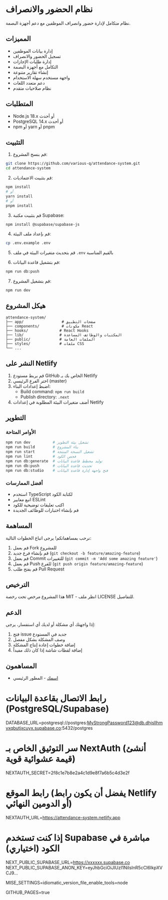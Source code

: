 # نظام الحضور والانصراف

نظام متكامل لإدارة حضور وانصراف الموظفين مع دعم أجهزة البصمة.

## المميزات

* إدارة بيانات الموظفين
* تسجيل الحضور والانصراف
* إدارة طلبات الإجازات
* التكامل مع أجهزة البصمة
* إنشاء تقارير متنوعة
* واجهة مستخدم سهلة الاستخدام
* دعم متعدد اللغات
* نظام صلاحيات متقدم

## المتطلبات

* Node.js 18.x أو أحدث
* PostgreSQL 14.x أو أحدث
* npm أو yarn أو pnpm

## التثبيت

1. قم بنسخ المشروع:
```bash
git clone https://github.com/various-q/attendance-system.git
cd attendance-system
```

2. قم بتثبيت الاعتماديات:
```bash
npm install
# أو
yarn install
# أو
pnpm install
```

3. قم بتثبيت مكتبة Supabase:
```bash
npm install @supabase/supabase-js
```

4. قم بإعداد ملف البيئة:
```bash
cp .env.example .env
```

5. قم بتحديث متغيرات البيئة في ملف `.env` بالقيم المناسبة

6. قم بتشغيل قاعدة البيانات:
```bash
npm run db:push
```

7. قم بتشغيل المشروع:
```bash
npm run dev
```

## هيكل المشروع

```
attendance-system/
├── app/                 # صفحات التطبيق
├── components/          # مكونات React
├── hooks/              # React Hooks
├── lib/                # المكتبات والوظائف المساعدة
├── public/             # الملفات العامة
├── styles/             # ملفات CSS
└── ...
```

## النشر على Netlify

1. قم بربط مستودع GitHub الخاص بك بـ Netlify
2. اختر الفرع الرئيسي (master)
3. اضبط إعدادات البناء:
   * Build command: `npm run build`
   * Publish directory: `.next`
4. أضف متغيرات البيئة المطلوبة في إعدادات Netlify

## التطوير

### الأوامر المتاحة

```bash
npm run dev          # تشغيل بيئة التطوير
npm run build        # بناء المشروع
npm run start        # تشغيل النسخة المنتجة
npm run lint         # فحص الكود
npm run db:generate  # توليد مخطط قاعدة البيانات
npm run db:push      # تحديث قاعدة البيانات
npm run db:studio    # فتح واجهة إدارة قاعدة البيانات
```

### أفضل الممارسات

* استخدم TypeScript لكتابة الكود
* اتبع معايير ESLint
* اكتب تعليقات توضيحية للكود
* قم بإنشاء اختبارات للوظائف الجديدة

## المساهمة

نرحب بمساهماتكم! يرجى اتباع الخطوات التالية:

1. قم بعمل Fork للمشروع
2. قم بإنشاء فرع جديد (`git checkout -b feature/amazing-feature`)
3. قم بعمل Commit للتغييرات (`git commit -m 'Add some amazing feature'`)
4. قم بعمل Push للفرع (`git push origin feature/amazing-feature`)
5. قم بفتح طلب Pull Request

## الترخيص

هذا المشروع مرخص تحت رخصة MIT - انظر ملف LICENSE للتفاصيل.

## الدعم

إذا واجهتك أي مشكلة أو لديك أي استفسار، يرجى:
1. فتح issue جديد في المستودع
2. وصف المشكلة بشكل مفصل
3. إضافة خطوات إعادة إنتاج المشكلة
4. إضافة لقطات شاشة إذا كان ذلك مفيداً

## المساهمون

- [اسمك](https://github.com/username) - المطور الرئيسي 

# رابط الاتصال بقاعدة البيانات (PostgreSQL/Supabase)
DATABASE_URL=postgresql://postgres:MyStrongPassword123@db.dhjsllhmvxqbutjxcuyx.supabase.co:5432/postgres

# سر التوثيق الخاص بـ NextAuth (أنشئ قيمة عشوائية قوية)
NEXTAUTH_SECRET=2f8c1e7b8e2a4c1d9e8f7a6b5c4d3e2f

# رابط الموقع (يفضل أن يكون رابط Netlify أو الدومين النهائي)
NEXTAUTH_URL=https://attendance-system.netlify.app

# إذا كنت تستخدم Supabase مباشرة في الكود (اختياري)
NEXT_PUBLIC_SUPABASE_URL=https://xxxxxx.supabase.co
NEXT_PUBLIC_SUPABASE_ANON_KEY=eyJhbGciOiJIUzI1NiIsInR5cCI6IkpXVCJ9...

MISE_SETTINGS=idiomatic_version_file_enable_tools=node

GITHUB_PAGES=true
